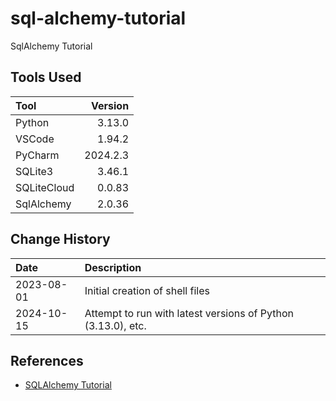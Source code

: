 # sql-alchemy-tutorial
SqlAlchemy Tutorial
## Tools Used
| Tool                   |  Version |
|:-----------------------|---------:|
| Python                 |   3.13.0 |
| VSCode                 |   1.94.2 |
| PyCharm                | 2024.2.3 |
| SQLite3                |   3.46.1 |
| SQLiteCloud            |   0.0.83 |
| SqlAlchemy             |   2.0.36 |


## Change History

 | Date       | Description                                                  |
 |:-----------|:-------------------------------------------------------------|
 | 2023-08-01 | Initial creation of shell files                              |
 | 2024-10-15 | Attempt to run with latest versions of Python (3.13.0), etc. |


## References
* [SQLAlchemy Tutorial](https://docs.sqlalchemy.org/en/20/tutorial/index.html)

